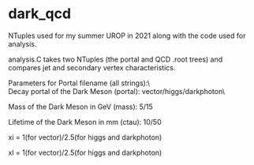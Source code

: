 # dark_qcd
NTuples used for my summer UROP in 2021 along with the code used for analysis.

analysis.C takes two NTuples (the portal and QCD .root trees) and compares jet and secondary vertex characteristics.  

Parameters for Portal filename (all strings):\  
Decay portal of the Dark Meson (portal): vector/higgs/darkphoton\  


Mass of the Dark Meson in GeV (mass): 5/15

Lifetime of the Dark Meson in mm (ctau): 10/50

xi = 1(for vector)/2.5(for higgs and darkphoton)

xl = 1(for vector)/2.5(for higgs and darkphoton)

